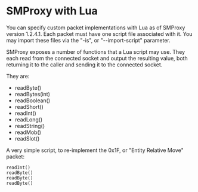 SMProxy with Lua
======

You can specify custom packet implementations with Lua as of SMProxy version 1.2.4.1.  Each packet must have one script file associated with it.  You may import these files via the "-is", or "--import-script" parameter.

SMProxy exposes a number of functions that a Lua script may use.  They each read from the connected socket and output the resulting value, both returning it to the caller and sending it to the connected socket.

They are:

* readByte()
* readBytes(int)
* readBoolean()
* readShort()
* readInt()
* readLong()
* readString()
* readMob()
* readSlot()

A very simple script, to re-implement the 0x1F, or "Entity Relative Move" packet:

    readInt()
    readByte()
    readByte()
    readByte()